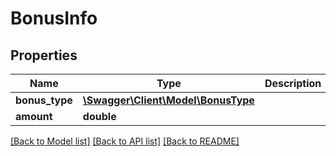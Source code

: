 # BonusInfo

## Properties
Name | Type | Description | Notes
------------ | ------------- | ------------- | -------------
**bonus_type** | [**\Swagger\Client\Model\BonusType**](BonusType.md) |  | 
**amount** | **double** |  | 

[[Back to Model list]](../README.md#documentation-for-models) [[Back to API list]](../README.md#documentation-for-api-endpoints) [[Back to README]](../README.md)


